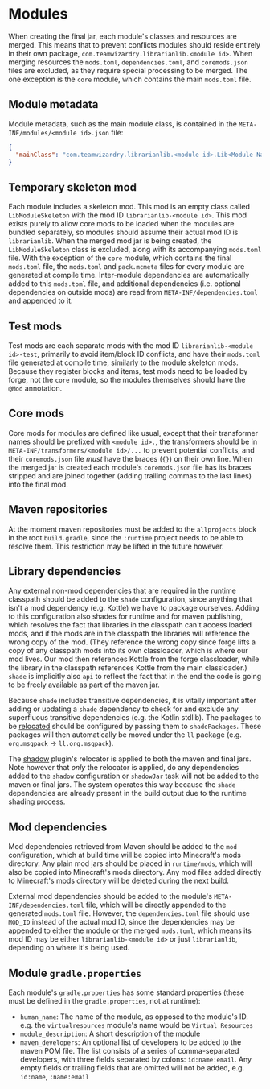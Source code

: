 # Modules
When creating the final jar, each module's classes and resources are merged. This means that to prevent conflicts 
modules should reside entirely in their own package, `com.teamwizardry.librarianlib.<module id>`. When merging resources
the `mods.toml`, `dependencies.toml`, and `coremods.json` files are excluded, as they require special processing to be
merged. The one exception is the `core` module, which contains the main `mods.toml` file.

## Module metadata
Module metadata, such as the main module class, is contained in the `META-INF/modules/<module id>.json` file:
```json
{
  "mainClass": "com.teamwizardry.librarianlib.<module id>.Lib<Module Name>Module"
}
```

## Temporary skeleton mod
Each module includes a skeleton mod. This mod is an empty class called `LibModuleSkeleton` with the mod ID 
`librarianlib-<module id>`. This mod exists purely to allow core mods to be loaded when the modules are bundled 
separately, so modules should assume their actual mod ID is `librarianlib`. When the merged mod jar is being created, 
the `LibModuleSkeleton` class is excluded, along with its accompanying `mods.toml` file. With the exception of the 
`core` module, which contains the final `mods.toml` file, the `mods.toml` and `pack.mcmeta` files for every module are 
generated at compile time. Inter-module dependencies are automatically added to this `mods.toml` file, and additional 
dependencies (i.e. optional dependencies on outside mods) are read from `META-INF/dependencies.toml` and appended to it.

## Test mods 
Test mods are each separate mods with the mod ID `librarianlib-<module id>-test`, primarily to avoid item/block ID 
conflicts, and have their `mods.toml` file generated at compile time, similarly to the module skeleton mods. Because 
they register blocks and items, test mods need to be loaded by forge, not the `core` module, so the modules themselves 
should have the `@Mod` annotation.

## Core mods
Core mods for modules are defined like usual, except that their transformer names should be prefixed with 
`<module id>.`, the transformers should be in `META-INF/transformers/<module id>/...` to prevent potential conflicts, 
and their `coremods.json` file _must_ have the braces (`{}`) on their own line. When the merged jar is created each 
module's `coremods.json` file has its braces stripped and are joined together (adding trailing commas to the last lines)
into the final mod.

## Maven repositories
At the moment maven repositories must be added to the `allprojects` block in the root `build.gradle`, since the 
`:runtime` project needs to be able to resolve them. This restriction may be lifted in the future however.

## Library dependencies
Any external non-mod dependencies that are required in the runtime classpath should be added to the `shade` 
configuration, since anything that isn't a mod dependency (e.g. Kottle) we have to package ourselves. Adding to this
configuration also shades for runtime and for maven publishing, which resolves the fact that libraries in the classpath 
can't access loaded mods, and if the mods are in the classpath the libraries will reference the wrong copy of the mod.
(They reference the wrong copy since forge lifts a copy of any classpath mods into its own classloader, which is where 
our mod lives. Our mod then references Kottle from the forge classloader, while the library in the classpath references 
Kottle from the main classloader.) `shade` is implicitly also `api` to reflect the fact that in the end the code is 
going to be freely available as part of the maven jar.

Because `shade` includes transitive dependencies, it is vitally important after adding or updating a `shade` dependency 
to check for and exclude any superfluous transitive dependencies (e.g. the Kotlin stdlib). The packages to be 
[relocated](https://imperceptiblethoughts.com/shadow/configuration/relocation/) should be configured by passing them to 
`shadePackages`. These packages will then automatically be moved under the `ll` package (e.g. `org.msgpack` -> 
`ll.org.msgpack`).

The [shadow](https://github.com/johnrengelman/shadow) plugin's relocator is applied to both the maven and final jars. 
Note however that _only_ the relocator is applied, do any dependencies added to the `shadow` configuration or 
`shadowJar` task will not be added to the maven or final jars. The system operates this way because the `shade` 
dependencies are already present in the build output due to the runtime shading process. 

## Mod dependencies
Mod dependencies retrieved from Maven should be added to the `mod` configuration, which at build time will be copied 
into Minecraft's mods directory. Any plain mod jars should be placed in `runtime/mods`, which will also be copied into 
Minecraft's mods directory. Any mod files added directly to Minecraft's mods directory will be deleted during the next 
build.

External mod dependencies should be added to the module's `META-INF/dependencies.toml` file, which will be directly
appended to the generated `mods.toml` file. However, the `dependencies.toml` file should use `MOD_ID` instead of the 
actual mod ID, since the dependencies may be appended to either the module or the merged `mods.toml`, which means its
mod ID may be either `librarianlib-<module id>` or just `librarianlib`, depending on where it's being used.

## Module `gradle.properties`
Each module's `gradle.properties` has some standard properties (these must be defined in the `gradle.properties`, not
at runtime):
- `human_name`: The name of the module, as opposed to the module's ID. e.g. the `virtualresources` module's name would 
be `Virtual Resources` 
- `module_description`: A short description of the module
- `maven_developers`: An optional list of developers to be added to the maven POM file. The list consists of a series of
comma-separated developers, with three fields separated by colons: `id:name:email`. Any empty fields or trailing fields
that are omitted will not be added, e.g. `id:name`, `:name:email`

